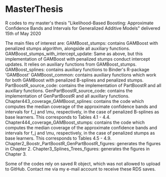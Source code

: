 # MasterThesis
R codes to my master's thesis "Likelihood-Based Boosting: Approximate Confidence Bands and Intervals for Generalized Additive Models" delivered 15th of May 2020 

The main files of interest are:
GAMBoost_stumps: contains GAMBoost with penalized stumps algorithm, alongside all auxiliary functions.
GAMBoost_stumps_with_intercept_update: Same as above, but this implementation of GAMBoost with penalized stumps conduct intercept updates. It relies on auxiliary functions from GAMBoost_stumps.
GAMBoost_splines: contains auxiliary functions to Binder's R-package 'GAMBoost'
GAMBoost_common: contains auxiliary functions which work for both GAMBoost with penalized B-splines and penalized stumps. 
PartBoostR_source_code: contains the implementation of PartBoostR and all auxillary functions.
GenPartBoostR_source_code: contains the implementation of GenPartBoostR and all auxillary functions.
Chapter443_coverage_GAMBoost_splines: contains the code which computes the median coverage of the approximate confidence bands and intervals for f_j and \mu, respectively, in the case of penalized B-splines as base learners. This corresponds to Tables 4.1 - 4.4.
Chapter444_coverage_GAMBoost_stumps: contains the code which computes the median coverage of the approximate confidence bands and intervals for f_j and \mu, respectively, in the case of penalized stumps as base learners. This corresponds to Tables 4.5 - 4.9.
Chapter2_Boostr_PartBoostR_GenPartBoostR_figures: generates the figures in Chapter 2.
Chapter3_Splines_Trees_figures: generates the figures in Chapter 3.

Some of the codes rely on saved R object, which was not allowed to upload to GitHub. 
Contact me via my e-mail account to receive these RDS saves. 

